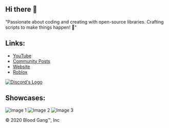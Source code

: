 <!DOCTYPE html>
<html lang="en">
<head>
    <meta charset="UTF-8">
    <meta name="viewport" content="width=device-width, initial-scale=1.0">
</head>
<body>
    <div class="container">
        <section>
            <h2>Hi there 👋</h2>
            <p>"Passionate about coding and creating with open-source libraries. Crafting scripts to make things happen! 🚀"</p>
        </section>
        <section>
            <h2>Links:</h2>
            <ul>
                <li><a href="https://youtube.com/@BloodGangInc" target="_blank">YouTube</a></li>
                <li><a href="https://reddit.com/r/4zx16" target="_blank">Community Posts</a></li>
                <li><a href="https://blood-gang-inc.github.io/.github/" target="_blank">Website</a></li>
                <li><a href="https://www.roblox.com/groups/3901342" target="_blank">Roblox</a></li>
            </ul>
        </section>
                <div class="button-container">
            <a class="button" href="https://linkr.it/blood" target="_blank">
                <img src="https://files.catbox.moe/cunqhf.png" alt="Discord's Logo" style="vertical-align: middle;">
            </a>
        </div>
        <section>
            <h2>Showcases:</h2>
            <div class="work-images">
                <img src="https://static.wixstatic.com/media/4585c8_e600e1468e5d4361aca78861e48ff266~mv2.png/v1/fit/w_552,h_498,q_90/4585c8_e600e1468e5d4361aca78861e48ff266~mv2.webp" alt="Image 1">
                <img src="https://static.wixstatic.com/media/4585c8_86a668aa442d4588828dc8e8f9f39e2c~mv2.png/v1/fit/w_533,h_498,q_90/4585c8_86a668aa442d4588828dc8e8f9f39e2c~mv2.webp" alt="Image 2">
                <img src="https://static.wixstatic.com/media/4585c8_ffc5498a37d5475ba36345dc52390439~mv2.png/v1/fit/w_526,h_498,q_90/4585c8_ffc5498a37d5475ba36345dc52390439~mv2.webp" alt="Image 3">
            </div>
            <p>&copy; 2020 Blood Gang™️, Inc</p>
        </section>
    </div>
</body>
</html>
